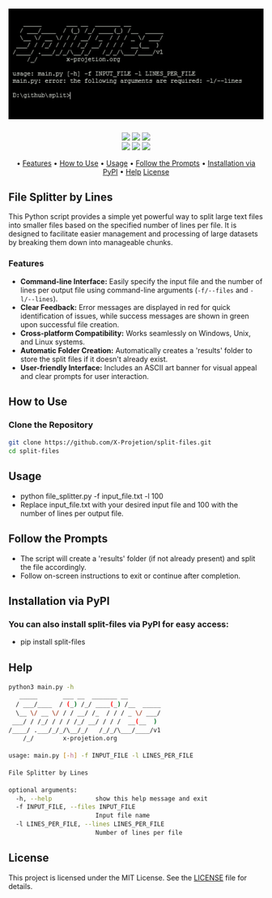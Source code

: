 <h1 align="center">
  <img src="split-files.png" alt="split files" width="600px">
  <br>
</h1>
<p align="center">
  <a href="https://goreportcard.com/report/github.com/X-Projetion/split-files/"><img src="https://goreportcard.com/badge/github.com/X-Projetion/split-files"></a>
  <a href="https://github.com/X-Projetion/split-files/issues"><img src="https://img.shields.io/badge/contributions-welcome-brightgreen.svg?style=flat"></a>
  <a href="https://github.com/X-Projetion/split-files/releases"><img src="https://img.shields.io/github/release/X-Projetion/split-files"></a>
  <br>
  <a href="https://www.python.org/"><img src="https://img.shields.io/badge/made%20with-Python-pink.svg"></a>
  <a href="LICENSE"><img src="https://img.shields.io/badge/license-MIT-pink.svg"></a>
  <a href="https://github.com/X-Projetion/split-files/issues"><img src="https://img.shields.io/github/issues/X-Projetion/split-files?color=pink"></a>
</p>


<p align="center">
  • <a href="#features">Features</a> •
  <a href="#how-to-use">How to Use</a> •
  <a href="#Usage">Usage</a> •
  <a href="#follow-the-prompts">Follow the Prompts</a> •
  <a href="#installation-via-pypi">Installation via PyPI</a> •
  <a href="#Help">Help</a>
  <a href="license">License</a>
</p>


## File Splitter by Lines
This Python script provides a simple yet powerful way to split large text files into smaller files based on the specified number of lines per file. It is designed to facilitate easier management and processing of large datasets by breaking them down into manageable chunks.

### Features
- **Command-line Interface:** Easily specify the input file and the number of lines per output file using command-line arguments (`-f/--files` and `-l/--lines`).
- **Clear Feedback:** Error messages are displayed in red for quick identification of issues, while success messages are shown in green upon successful file creation.
- **Cross-platform Compatibility:** Works seamlessly on Windows, Unix, and Linux systems.
- **Automatic Folder Creation:** Automatically creates a 'results' folder to store the split files if it doesn't already exist.
- **User-friendly Interface:** Includes an ASCII art banner for visual appeal and clear prompts for user interaction.

## How to Use
### Clone the Repository
```bash
git clone https://github.com/X-Projetion/split-files.git
cd split-files
```

## Usage
- python file_splitter.py -f input_file.txt -l 100
- Replace input_file.txt with your desired input file and 100 with the number of lines per output file.

## Follow the Prompts
- The script will create a 'results' folder (if not already present) and split the file accordingly.
- Follow on-screen instructions to exit or continue after completion.

## Installation via PyPI
### You can also install split-files via PyPI for easy access:
- pip install split-files

## Help
```bash
python3 main.py -h
   _____       ___ __  _______ __
  / ___/____  / (_) /_/ ____(_) /__  _____
  \__ \/ __ \/ / / __/ /_  / / / _ \/ ___/
 ___/ / /_/ / / / /_/ __/ / / /  __(__  )
/____/ .___/_/_/\__/_/   /_/_/\___/____/v1
    /_/        x-projetion.org

usage: main.py [-h] -f INPUT_FILE -l LINES_PER_FILE

File Splitter by Lines

optional arguments:
  -h, --help            show this help message and exit
  -f INPUT_FILE, --files INPUT_FILE
                        Input file name
  -l LINES_PER_FILE, --lines LINES_PER_FILE
                        Number of lines per file
```
## License
This project is licensed under the MIT License. See the <a href='https://raw.githubusercontent.com/X-Projetion/split-files/main/LICENSE'>LICENSE</a> file for details.
